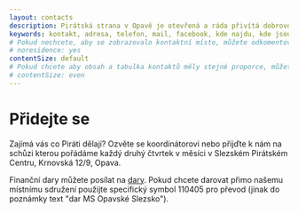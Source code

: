```yaml
---
layout: contacts
description: Pirátská strana v Opavě je otevřená a ráda přivítá dobrovolníky a odpoví na dotazy kritiků.
keywords: kontakt, adresa, telefon, mail, facebook, kde najdu, kde jsou
# Pokud nechcete, aby se zobrazovalo kontaktní místo, můžete odkomentovat následující řádek:
# noresidence: yes
contentSize: default
# Pokud chcete aby obsah a tabulka kontaktů měly stejné proporce, můžete použít:
# contentSize: even
---
```


<div class="o-section-header o-section-header--indented">
  <h1 class="t-h2-alt">Přidejte se</h1>
</div>

Zajímá vás co Piráti dělají? Ozvěte se koordinátorovi nebo přijďte k nám
na schůzi kterou pořádáme každý druhý čtvrtek v měsíci v Slezském Pirátském Centru, Krnovská 12/9, Opava.


Finanční dary můžete posílat na [dary](https://dary.pirati.cz).
Pokud chcete darovat přimo našemu místnímu sdružení použijte specifický symbol 110405 pro převod (jinak do poznámky text "dar MS Opavské Slezsko").



